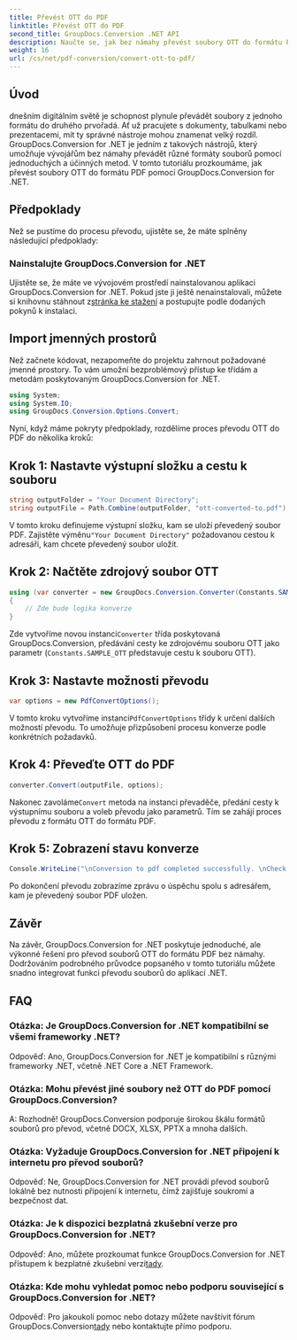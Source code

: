 ```yaml
---
title: Převést OTT do PDF
linktitle: Převést OTT do PDF
second_title: GroupDocs.Conversion .NET API
description: Naučte se, jak bez námahy převést soubory OTT do formátu PDF pomocí GroupDocs.Conversion for .NET. Bezproblémově integrujte převod souborů do svých aplikací .NET.
weight: 16
url: /cs/net/pdf-conversion/convert-ott-to-pdf/
---
```

## Úvod

dnešním digitálním světě je schopnost plynule převádět soubory z jednoho formátu do druhého prvořadá. Ať už pracujete s dokumenty, tabulkami nebo prezentacemi, mít ty správné nástroje mohou znamenat velký rozdíl. GroupDocs.Conversion for .NET je jedním z takových nástrojů, který umožňuje vývojářům bez námahy převádět různé formáty souborů pomocí jednoduchých a účinných metod. V tomto tutoriálu prozkoumáme, jak převést soubory OTT do formátu PDF pomocí GroupDocs.Conversion for .NET.

## Předpoklady

Než se pustíme do procesu převodu, ujistěte se, že máte splněny následující předpoklady:

### Nainstalujte GroupDocs.Conversion for .NET

 Ujistěte se, že máte ve vývojovém prostředí nainstalovanou aplikaci GroupDocs.Conversion for .NET. Pokud jste ji ještě nenainstalovali, můžete si knihovnu stáhnout z[stránka ke stažení](https://releases.groupdocs.com/conversion/net/) a postupujte podle dodaných pokynů k instalaci.

## Import jmenných prostorů

Než začnete kódovat, nezapomeňte do projektu zahrnout požadované jmenné prostory. To vám umožní bezproblémový přístup ke třídám a metodám poskytovaným GroupDocs.Conversion for .NET.

```csharp
using System;
using System.IO;
using GroupDocs.Conversion.Options.Convert;
```


Nyní, když máme pokryty předpoklady, rozdělíme proces převodu OTT do PDF do několika kroků:

## Krok 1: Nastavte výstupní složku a cestu k souboru

```csharp
string outputFolder = "Your Document Directory";
string outputFile = Path.Combine(outputFolder, "ott-converted-to.pdf");
```

 V tomto kroku definujeme výstupní složku, kam se uloží převedený soubor PDF. Zajistěte výměnu`"Your Document Directory"` požadovanou cestou k adresáři, kam chcete převedený soubor uložit.

## Krok 2: Načtěte zdrojový soubor OTT

```csharp
using (var converter = new GroupDocs.Conversion.Converter(Constants.SAMPLE_OTT))
{
    // Zde bude logika konverze
}
```

 Zde vytvoříme novou instanci`Converter` třída poskytovaná GroupDocs.Conversion, předávání cesty ke zdrojovému souboru OTT jako parametr (`Constants.SAMPLE_OTT` představuje cestu k souboru OTT).

## Krok 3: Nastavte možnosti převodu

```csharp
var options = new PdfConvertOptions();
```

 V tomto kroku vytvoříme instanci`PdfConvertOptions` třídy k určení dalších možností převodu. To umožňuje přizpůsobení procesu konverze podle konkrétních požadavků.

## Krok 4: Převeďte OTT do PDF

```csharp
converter.Convert(outputFile, options);
```

 Nakonec zavoláme`Convert` metoda na instanci převaděče, předání cesty k výstupnímu souboru a voleb převodu jako parametrů. Tím se zahájí proces převodu z formátu OTT do formátu PDF.

## Krok 5: Zobrazení stavu konverze

```csharp
Console.WriteLine("\nConversion to pdf completed successfully. \nCheck output in {0}", outputFolder);
```

Po dokončení převodu zobrazíme zprávu o úspěchu spolu s adresářem, kam je převedený soubor PDF uložen.

## Závěr

Na závěr, GroupDocs.Conversion for .NET poskytuje jednoduché, ale výkonné řešení pro převod souborů OTT do formátu PDF bez námahy. Dodržováním podrobného průvodce popsaného v tomto tutoriálu můžete snadno integrovat funkci převodu souborů do aplikací .NET.

## FAQ

### Otázka: Je GroupDocs.Conversion for .NET kompatibilní se všemi frameworky .NET?

Odpověď: Ano, GroupDocs.Conversion for .NET je kompatibilní s různými frameworky .NET, včetně .NET Core a .NET Framework.

### Otázka: Mohu převést jiné soubory než OTT do PDF pomocí GroupDocs.Conversion?

A: Rozhodně! GroupDocs.Conversion podporuje širokou škálu formátů souborů pro převod, včetně DOCX, XLSX, PPTX a mnoha dalších.

### Otázka: Vyžaduje GroupDocs.Conversion for .NET připojení k internetu pro převod souborů?

Odpověď: Ne, GroupDocs.Conversion for .NET provádí převod souborů lokálně bez nutnosti připojení k internetu, čímž zajišťuje soukromí a bezpečnost dat.

### Otázka: Je k dispozici bezplatná zkušební verze pro GroupDocs.Conversion for .NET?

Odpověď: Ano, můžete prozkoumat funkce GroupDocs.Conversion for .NET přístupem k bezplatné zkušební verzi[tady](https://releases.groupdocs.com/).

### Otázka: Kde mohu vyhledat pomoc nebo podporu související s GroupDocs.Conversion for .NET?

 Odpověď: Pro jakoukoli pomoc nebo dotazy můžete navštívit fórum GroupDocs.Conversion[tady](https://forum.groupdocs.com/c/conversion/11) nebo kontaktujte přímo podporu.